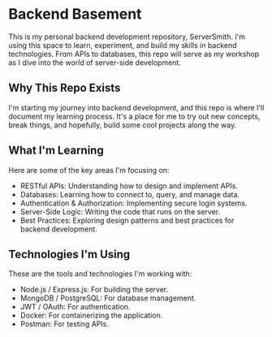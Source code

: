 # Backend Basement

This is my personal backend development repository, ServerSmith. I'm using this space to learn, experiment, and build my skills in backend technologies. From APIs to databases, this repo will serve as my workshop as I dive into the world of server-side development.

## Why This Repo Exists
I'm starting my journey into backend development, and this repo is where I'll document my learning process. It's a place for me to try out new concepts, break things, and hopefully, build some cool projects along the way.

## What I'm Learning
Here are some of the key areas I'm focusing on:

- RESTful APIs: Understanding how to design and implement APIs.
- Databases: Learning how to connect to, query, and manage data.
- Authentication & Authorization: Implementing secure login systems.
- Server-Side Logic: Writing the code that runs on the server.
- Best Practices: Exploring design patterns and best practices for backend development.

## Technologies I'm Using
These are the tools and technologies I'm working with:

- Node.js / Express.js: For building the server.
- MongoDB / PostgreSQL: For database management.
- JWT / OAuth: For authentication.
- Docker: For containerizing the application.
- Postman: For testing APIs.
